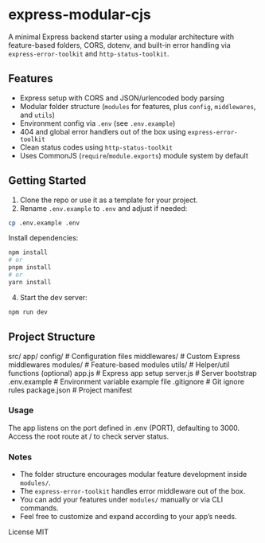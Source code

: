 # express-modular-cjs

A minimal Express backend starter using a modular architecture with feature-based folders, CORS, dotenv, and built-in error handling via `express-error-toolkit` and `http-status-toolkit`.

## Features

- Express setup with CORS and JSON/urlencoded body parsing  
- Modular folder structure (`modules` for features, plus `config`, `middlewares`, and `utils`)  
- Environment config via `.env` (see `.env.example`)  
- 404 and global error handlers out of the box using `express-error-toolkit`  
- Clean status codes using `http-status-toolkit`
- Uses CommonJS (`require`/`module.exports`) module system by default  

## Getting Started

1. Clone the repo or use it as a template for your project.  
2. Rename `.env.example` to `.env` and adjust if needed:

```bash
cp .env.example .env
```

Install dependencies:

```bash
npm install
# or
pnpm install
# or
yarn install
```

4. Start the dev server:

```bash
npm run dev
```

## Project Structure

src/
  app/
    config/         # Configuration files
    middlewares/    # Custom Express middlewares
    modules/          # Feature-based modules
    utils/          # Helper/util functions (optional)
  app.js            # Express app setup
  server.js         # Server bootstrap
.env.example        # Environment variable example file
.gitignore          # Git ignore rules
package.json        # Project manifest


### Usage

The app listens on the port defined in .env (PORT), defaulting to 3000.
Access the root route at / to check server status.


### Notes

- The folder structure encourages modular feature development inside `modules/`.  
- The `express-error-toolkit` handles error middleware out of the box.  
- You can add your features under `modules/` manually or via CLI commands.  
- Feel free to customize and expand according to your app’s needs.


License
MIT
